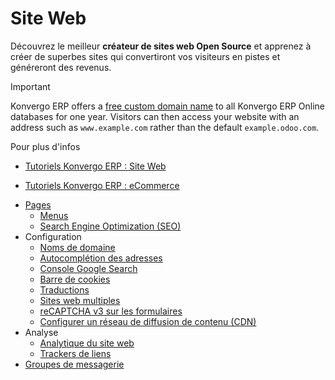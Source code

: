# Site Web

Découvrez le meilleur **créateur de sites web Open Source** et apprenez à
créer de superbes sites qui convertiront vos visiteurs en pistes et généreront
des revenus.

<div class="alert alert-warning">
<p class="alert-title">
Important</p><p>Konvergo ERP offers a <a href="website/configuration/domain_names#domain-name-register"><span class="std std-ref">free custom domain name</span></a> to all Konvergo ERP Online databases
for one year. Visitors can then access your website with an address such as <code>www.example.com</code>
rather than the default <code>example.odoo.com</code>.</p>
</div> <div class="alert alert-secondary">
<p class="alert-title">
Pour plus d'infos</p><ul>
<li><p><a href="https://www.odoo.com/slides/website-25">Tutoriels Konvergo ERP : Site Web</a></p></li>
<li><p><a href="https://www.odoo.com/slides/ecommerce-26">Tutoriels Konvergo ERP : eCommerce</a></p></li>
</ul>
</div>

  * [Pages](website/pages)
    * [Menus](website/pages/menus)
    * [Search Engine Optimization (SEO)](website/pages/seo)
  * Configuration
    * [Noms de domaine](website/configuration/domain_names)
    * [Autocomplétion des adresses](website/configuration/address_autocomplete)
    * [Console Google Search](website/configuration/google_search_console)
    * [Barre de cookies](website/configuration/cookies_bar)
    * [Traductions](website/configuration/translate)
    * [Sites web multiples](website/configuration/multi_website)
    * [reCAPTCHA v3 sur les formulaires](website/configuration/recaptcha)
    * [Configurer un réseau de diffusion de contenu (CDN)](website/configuration/cdn)
  * Analyse
    * [Analytique du site web](website/reporting/analytics)
    * [Trackers de liens](website/reporting/link_tracker)
  * [Groupes de messagerie](website/mail_groups)


